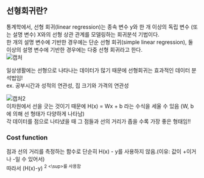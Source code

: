 선형회귀란?
---------------------
통계학에서, 선형 회귀(linear regression)는 종속 변수 y와 한 개 이상의 독립 변수 (또는 설명 변수) X와의 선형 상관 관계를 모델링하는 회귀분석 기법이다.         
한 개의 설명 변수에 기반한 경우에는 단순 선형 회귀(simple linear regression), 둘 이상의 설명 변수에 기반한 경우에는 다중 선형 회귀라고 한다.              
![캡처](https://user-images.githubusercontent.com/81175672/147562801-22bc2ecf-1267-485c-99ab-920c12fd31af.JPG)                    

일상생활에는 선형으로 나타나는 데이터가 많기 때문에 선형회귀는 효과적인 데이터 분석법임!            
ex. 공부시간과 성적의 연관성, 집 크기와 가격의 연관성                   

![캡처2](https://user-images.githubusercontent.com/81175672/147563204-30f7b104-82d4-450e-96da-fabe62fa08b2.JPG)            
이차원에서 선을 긋는 것이기 때문에 H(x) = Wx + b 라는 수식을 세울 수 있음 (W, b에 의해 선 형태가 다양하게 나타남)                       
각 데이터를 점으로 나타냈을 때 그 점들과 선의 거리가 좁을 수록 가장 좋은 형태임!!           

### Cost function
점과 선의 거리를 측정하는 함수로 단순히 H(x) - y를 사용하지 않음.(이유: 값이 +이거나 -일 수 있어서)              
따라서 (H(x)-y) <sup> 2 <\sup>를 사용함
